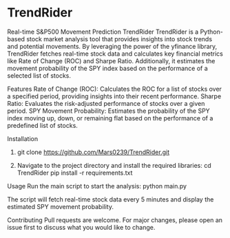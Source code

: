 # TrendRider
Real-time S&amp;P500 Movement Prediction
TrendRider
TrendRider is a Python-based stock market analysis tool that provides insights into stock trends and potential movements. 
By leveraging the power of the yfinance library, TrendRider fetches real-time stock data and calculates key financial metrics like Rate of Change (ROC) and Sharpe Ratio. Additionally, 
it estimates the movement probability of the SPY index based on the performance of a selected list of stocks.

Features
Rate of Change (ROC): Calculates the ROC for a list of stocks over a specified period, providing insights into their recent performance.
Sharpe Ratio: Evaluates the risk-adjusted performance of stocks over a given period.
SPY Movement Probability: Estimates the probability of the SPY index moving up, down, or remaining flat based on the performance of a predefined list of stocks.

Installation
1. git clone https://github.com/Mars0239/TrendRider.git

2. Navigate to the project directory and install the required libraries:
cd TrendRider
pip install -r requirements.txt

Usage
Run the main script to start the analysis:
python main.py

The script will fetch real-time stock data every 5 minutes and display the estimated SPY movement probability.

Contributing
Pull requests are welcome. For major changes, please open an issue first to discuss what you would like to change.
